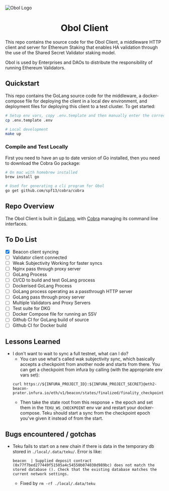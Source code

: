 ![Obol Logo](https://obol.tech/obolnetwork.png)

<h1 align="center">Obol Client</h1>

This repo contains the source code for the Obol Client, a middleware HTTP client and server for Ethereum Staking that enables HA validation through the use of the Shared Secret Validator staking model.

Obol is used by Enterprises and DAOs to distribute the responsibility of running Ethereum Validators.

## Quickstart

This repo contains the GoLang source code for the middleware, a docker-compose file for deploying the client in a local dev environment, and deployment files for deploying this client to a test cluster. To get started:

```bash
# Setup env vars, copy .env.template and then manually enter the correct secrets for the likes of Eth1 nodes etc.
cp .env.template .env

# Local development
make up
```

### Compile and Test Locally

First you need to have an up to date version of Go installed, then you need to download the Cobra Go package:
```sh
# On mac with homebrew installed
brew install go

# Used for generating a cli program for Obol
go get github.com/spf13/cobra/cobra
```

## Repo Overview

The Obol Client is built in [GoLang](https://golang.org/dl/), with [Cobra](https://cobra.dev/) managing its command line interfaces.


## To Do List
- [x] Beacon client syncing
- [ ] Validator client connected
- [ ] Weak Subjectivity Working for faster syncs
- [ ] Nginx pass through proxy server
- [ ] GoLang Process
- [ ] CI/CD to build and test GoLang process
- [ ] Dockerised GoLang Process
- [ ] GoLang process operating as a passthrough HTTP server
- [ ] GoLang pass through proxy server
- [ ] Multiple Validators and Proxy Servers
- [ ] Test suite for DKG
- [ ] Docker Compose file for running an SSV
- [ ] Github CI for GoLang build of source
- [ ] Github CI for Docker build

## Lessons Learned

- I don't want to wait to sync a full testnet, what can I do?
    - You can use what's called wak subjectivity sync, which basically accepts a checkpoint from another node and starts from there. You can get a checkpoint from infura by calling (with the appropriate env vars set):
    ```log
    curl https://${INFURA_PROJECT_ID}:${INFURA_PROJECT_SECRET}@eth2-beacon-prater.infura.io/eth/v1/beacon/states/finalized/finality_checkpoints
    ```
    - Then take the state root from this response + the epoch and set them in the `TEKU_WS_CHECKPOINT` env var and restart your docker-compose. Teku should start a sync from the checkpoint epoch you've given it instead of from the start. 

## Bugs encountered / gotchas

- Teku fails to start on a new chain if there is data in the temporary db stored in `./local/.data/teku/`. Error is like:
    ```log
    beacon  | Supplied deposit contract (0x77f7bed277449f51505a4c54550b074030d989bc) does not match the stored database (). Check that the existing database matches the current network settings.
    ```
    - Fixed by `rm -rf ./local/.data/teku` 